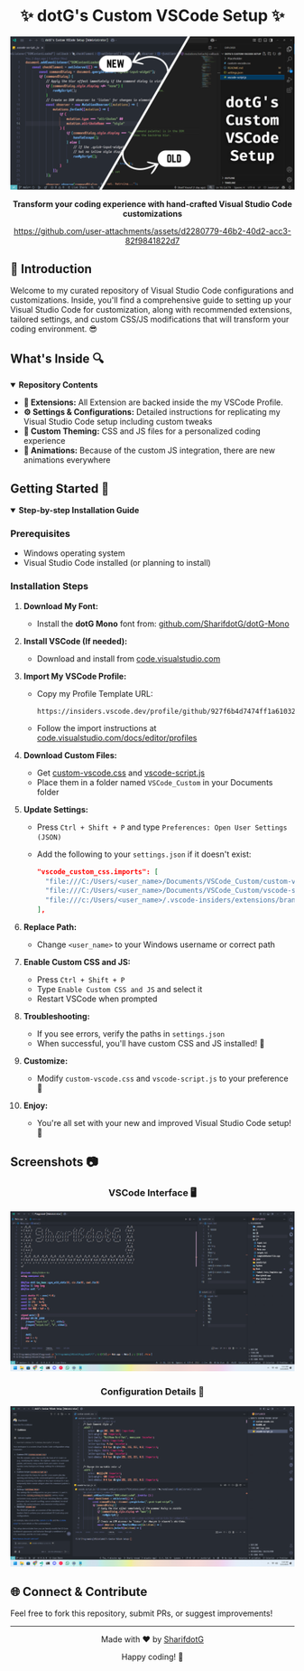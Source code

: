 <div align="center">
  <h1>✨ dotG's Custom VSCode Setup ✨</h1>
  <img src="/Placeholder/Main.png" alt="Main"/><br>
  <p>
    <strong>Transform your coding experience with hand-crafted Visual Studio Code customizations</strong>

<https://github.com/user-attachments/assets/d2280779-46b2-40d2-acc3-82f9841822d7>

  </p>
</div>

## 🌟 Introduction

Welcome to my curated repository of Visual Studio Code configurations and customizations. Inside, you'll find a comprehensive guide to setting up your Visual Studio Code for customization, along with recommended extensions, tailored settings, and custom CSS/JS modifications that will transform your coding environment. 😎

## What's Inside 🔍

<details open>
<summary><strong>Repository Contents</strong></summary>

- **🧩 Extensions:** All Extension are backed inside the my VSCode Profile.
- **⚙️ Settings & Configurations:** Detailed instructions for replicating my Visual Studio Code setup including custom tweaks
- **🎨 Custom Theming:** CSS and JS files for a personalized coding experience
- **🌌 Animations:** Because of the custom JS integration, there are new animations everywhere

</details>

## Getting Started 🚦

<details open>
<summary><strong>Step-by-step Installation Guide</strong></summary>

### Prerequisites

- Windows operating system
- Visual Studio Code installed (or planning to install)

### Installation Steps

1. **Download My Font:**
   - Install the **dotG Mono** font from: [github.com/SharifdotG/dotG-Mono](https://github.com/SharifdotG/dotG-Mono)

2. **Install VSCode (If needed):**
   - Download and install from [code.visualstudio.com](https://code.visualstudio.com/)

3. **Import My VSCode Profile:**
   - Copy my Profile Template URL:

     ```
     https://insiders.vscode.dev/profile/github/927f6b4d7474ff1a6103255761543259
     ```

   - Follow the import instructions at [code.visualstudio.com/docs/editor/profiles](https://code.visualstudio.com/docs/editor/profiles)

4. **Download Custom Files:**
   - Get [custom-vscode.css](/custom-vscode.css) and [vscode-script.js](/vscode-script.js)
   - Place them in a folder named `VSCode_Custom` in your Documents folder

5. **Update Settings:**
   - Press `Ctrl + Shift + P` and type `Preferences: Open User Settings (JSON)`
   - Add the following to your `settings.json` if it doesn't exist:

     ```json
     "vscode_custom_css.imports": [
       "file:///C:/Users/<user_name>/Documents/VSCode_Custom/custom-vscode.css",
       "file:///C:/Users/<user_name>/Documents/VSCode_Custom/vscode-script.js",
       "file:///c:/Users/<user_name>/.vscode-insiders/extensions/brandonkirbyson.vscode-animations-2.0.7/dist/updateHandler.js"
     ],
     ```

6. **Replace Path:**
   - Change `<user_name>` to your Windows username or correct path

7. **Enable Custom CSS and JS:**
   - Press `Ctrl + Shift + P`
   - Type `Enable Custom CSS and JS` and select it
   - Restart VSCode when prompted

8. **Troubleshooting:**
   - If you see errors, verify the paths in `settings.json`
   - When successful, you'll have custom CSS and JS installed! 🎉

9. **Customize:**
   - Modify `custom-vscode.css` and `vscode-script.js` to your preference 🎨

10. **Enjoy:**
    - You're all set with your new and improved Visual Studio Code setup! 🚀

</details>

## Screenshots 📷

<div align="center">

### VSCode Interface 🖥️

<img src="/Placeholder/Example.png" alt="VSCode Screenshot"/>

### Configuration Details 🧰

<img src="/Placeholder/Configuration.png" alt="Configurations Screenshot"/>

</div>

## 🌐 Connect & Contribute

Feel free to fork this repository, submit PRs, or suggest improvements!

---

<div align="center">
  <p>Made with ❤️ by <a href="https://github.com/SharifdotG">SharifdotG</a></p>
  <p>Happy coding! 🎉</p>
</div>
